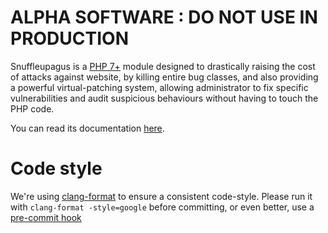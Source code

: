 # ALPHA SOFTWARE : DO NOT USE IN PRODUCTION #

Snuffleupagus is a [PHP 7+](https://secure.php.net/) module designed to
drastically raising the cost of attacks against website, by killing entire bug
classes, and also providing a powerful virtual-patching system, allowing
administrator to fix specific vulnerabilities and audit suspicious behaviours
without having to touch the PHP code.

You can read its documentation [here](https://snuffleupagus.readthedocs.io/).

# Code style

We're using [clang-format](http://clang.llvm.org/docs/ClangFormat.html) to
ensure a consistent code-style. Please run it with `clang-format -style=google`
before committing, or even better, use a [pre-commit hook](https://github.com/andrewseidl/githook-clang-format)
